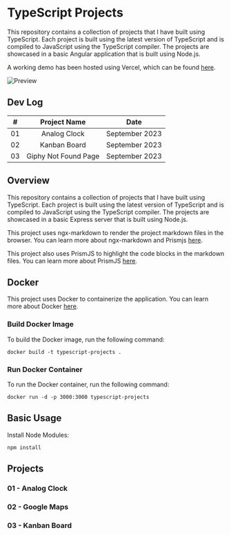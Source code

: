 # TypeScript Projects

This repository contains a collection of projects that I have built using TypeScript. Each project is built using the latest version of TypeScript and is compiled to JavaScript using the TypeScript compiler. The projects are showcased in a basic Angular application that is built using Node.js.

A working demo has been hosted using Vercel, which can be found [here](https://typescript-projects-sepia.vercel.app/).

![Preview](https://maxgeller.s3.us-west-1.amazonaws.com/analog-clock.png)


## Dev Log

|  #  |            Project Name                 |      Date      |
| :-: | :-------------------------------------: | :------------: |
| 01  |   Analog Clock                          | September 2023 |
| 02  |   Kanban Board                          | September 2023 |
| 03  |   Giphy Not Found Page                  | September 2023 |

## Overview

This repository contains a collection of projects that I have built using TypeScript. Each project is built using the latest version of TypeScript and is compiled to JavaScript using the TypeScript compiler. The projects are showcased in a basic Express server that is built using Node.js.


This project uses ngx-markdown to render the project markdown files in the browser. You can learn more about ngx-markdown and Prismjs [here](https://jfcere.github.io/ngx-markdown/get-started).

This project also uses PrismJS to highlight the code blocks in the markdown files. You can learn more about PrismJS [here](https://prismjs.com/).

## Docker

This project uses Docker to containerize the application. You can learn more about Docker [here](https://www.docker.com/).

### Build Docker Image

To build the Docker image, run the following command:

    docker build -t typescript-projects .

### Run Docker Container

To run the Docker container, run the following command:

    docker run -d -p 3000:3000 typescript-projects

## Basic Usage

Install Node Modules:

    npm install

## Projects

### 01 - Analog Clock

### 02 - Google Maps

### 03 - Kanban Board
